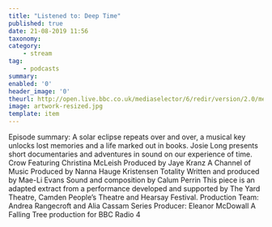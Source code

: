 ```yaml
---
title: "Listened to: Deep Time"
published: true
date: 21-08-2019 11:56
taxonomy:
category:
	- stream
tag:
	- podcasts
summary:
enabled: '0'
header_image: '0'
theurl: http://open.live.bbc.co.uk/mediaselector/6/redir/version/2.0/mediaset/audio-nondrm-download/proto/http/vpid/p07jly00.mp3
image: artwork-resized.jpg
template: item
---
```

 
Episode summary: A solar eclipse repeats over and over, a musical key unlocks lost memories and a life marked out in books. Josie Long presents short documentaries and adventures in sound on our experience of time. Crow Featuring Christina McLeish Produced by Jaye Kranz A Channel of Music Produced by Nanna Hauge Kristensen Totality Written and produced by Mae-Li Evans Sound and composition by Calum Perrin This piece is an adapted extract from a performance developed and supported by The Yard Theatre, Camden People’s Theatre and Hearsay Festival. Production Team: Andrea Rangecroft and Alia Cassam Series Producer: Eleanor McDowall A Falling Tree production for BBC Radio 4
